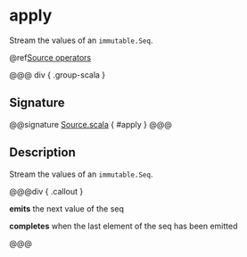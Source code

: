 # apply

Stream the values of an `immutable.Seq`.

@ref[Source operators](../index.md#source-operators)

@@@ div { .group-scala }
## Signature

@@signature [Source.scala](/akka-stream/src/main/scala/akka/stream/scaladsl/Source.scala) { #apply }
@@@

## Description

Stream the values of an `immutable.Seq`.

@@@div { .callout }

**emits** the next value of the seq

**completes** when the last element of the seq has been emitted

@@@

